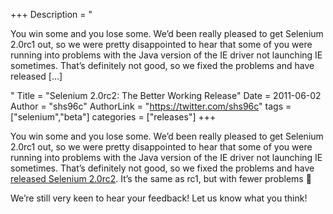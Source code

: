 +++
Description = "<p>You win some and you lose some. We’d been really pleased to get Selenium 2.0rc1 out, so we were pretty disappointed to hear that some of you were running into problems with the Java version of the IE driver not launching IE sometimes. That’s definitely not good, so we fixed the problems and have released […]</p>"
Title = "Selenium 2.0rc2: The Better Working Release"
Date = 2011-06-02
Author = "shs96c"
AuthorLink = "https://twitter.com/shs96c"
tags = ["selenium","beta"]
categories = ["releases"]
+++

<p>You win some and you lose some. We&#8217;d been really pleased to get Selenium 2.0rc1 out, so we were pretty disappointed to hear that some of you were running into problems with the Java version of the IE driver not launching IE sometimes. That&#8217;s definitely not good, so we fixed the problems and have<a href="http://code.google.com/p/selenium/downloads/list"> released Selenium 2.0rc2</a>. It&#8217;s the same as rc1, but with fewer problems 🙂</p>
<p>We&#8217;re still very keen to hear your feedback! Let us know what you think!</p>

